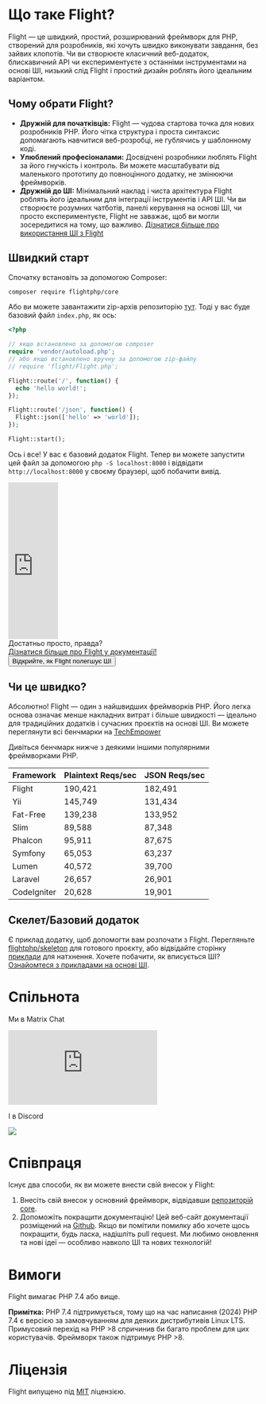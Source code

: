 # Що таке Flight?

Flight — це швидкий, простий, розширюваний фреймворк для PHP, створений для розробників, які хочуть швидко виконувати завдання, без зайвих клопотів. Чи ви створюєте класичний веб-додаток, блискавичний API чи експериментуєте з останніми інструментами на основі ШІ, низький слід Flight і простий дизайн роблять його ідеальним варіантом.

## Чому обрати Flight?

- **Дружній для початківців:** Flight — чудова стартова точка для нових розробників PHP. Його чітка структура і проста синтаксис допомагають навчитися веб-розробці, не гублячись у шаблонному коді.
- **Улюблений професіоналами:** Досвідчені розробники люблять Flight за його гнучкість і контроль. Ви можете масштабувати від маленького прототипу до повноцінного додатку, не змінюючи фреймворків.
- **Дружній до ШІ:** Мінімальний наклад і чиста архітектура Flight роблять його ідеальним для інтеграції інструментів і API ШІ. Чи ви створюєте розумних чатботів, панелі керування на основі ШІ, чи просто експериментуєте, Flight не заважає, щоб ви могли зосередитися на тому, що важливо. [Дізнатися більше про використання ШІ з Flight](/learn/ai)

## Швидкий старт

Спочатку встановіть за допомогою Composer:

```bash
composer require flightphp/core
```

Або ви можете завантажити zip-архів репозиторію [тут](https://github.com/flightphp/core). Тоді у вас буде базовий файл `index.php`, як ось:

```php
<?php

// якщо встановлено за допомогою composer
require 'vendor/autoload.php';
// або якщо встановлено вручну за допомогою zip-файлу
// require 'flight/Flight.php';

Flight::route('/', function() {
  echo 'hello world!';
});

Flight::route('/json', function() {
  Flight::json(['hello' => 'world']);
});

Flight::start();
```

Ось і все! У вас є базовий додаток Flight. Тепер ви можете запустити цей файл за допомогою `php -S localhost:8000` і відвідати `http://localhost:8000` у своєму браузері, щоб побачити вивід.

<div class="flight-block-video">
  <div class="row">
    <div class="col-12 col-md-6 position-relative video-wrapper">
      <iframe class="video-bg" width="100vw" height="315" src="https://www.youtube.com/embed/VCztp1QLC2c?si=W3fSWEKmoCIlC7Z5" title="YouTube video player" frameborder="0" allow="accelerometer; autoplay; clipboard-write; encrypted-media; gyroscope; picture-in-picture; web-share" allowfullscreen></iframe>
    </div>
    <div class="col-12 col-md-6 text-center mt-5 pt-5">
      <span class="fligth-title-video">Достатньо просто, правда?</span>
      <br>
      <a href="https://docs.flightphp.com/learn">Дізнатися більше про Flight у документації!</a>
      <br>
      <button href="/learn/ai" class="btn btn-primary mt-3">Відкрийте, як Flight полегшує ШІ</button>
    </div>
  </div>
</div>

## Чи це швидко?

Абсолютно! Flight — один з найшвидших фреймворків PHP. Його легка основа означає менше накладних витрат і більше швидкості — ідеально для традиційних додатків і сучасних проєктів на основі ШІ. Ви можете переглянути всі бенчмарки на [TechEmpower](https://www.techempower.com/benchmarks/#section=data-r18&hw=ph&test=frameworks)

Дивіться бенчмарк нижче з деякими іншими популярними фреймворками PHP.

| Framework | Plaintext Reqs/sec | JSON Reqs/sec |
| --------- | ------------ | ------------ |
| Flight      | 190,421    | 182,491 |
| Yii         | 145,749    | 131,434 |
| Fat-Free    | 139,238    | 133,952 |
| Slim        | 89,588     | 87,348  |
| Phalcon     | 95,911     | 87,675  |
| Symfony     | 65,053     | 63,237  |
| Lumen       | 40,572     | 39,700  |
| Laravel     | 26,657     | 26,901  |
| CodeIgniter | 20,628     | 19,901  |

## Скелет/Базовий додаток

Є приклад додатку, щоб допомогти вам розпочати з Flight. Перегляньте [flightphp/skeleton](https://github.com/flightphp/skeleton) для готового проєкту, або відвідайте сторінку [приклади](examples) для натхнення. Хочете побачити, як вписується ШІ? [Ознайомтеся з прикладами на основі ШІ](/learn/ai).

# Спільнота

Ми в Matrix Chat

[![Matrix](https://img.shields.io/matrix/flight-php-framework%3Amatrix.org?server_fqdn=matrix.org&style=social&logo=matrix)](https://matrix.to/#/#flight-php-framework:matrix.org)

І в Discord

[![](https://dcbadge.limes.pink/api/server/https://discord.gg/Ysr4zqHfbX)](https://discord.gg/Ysr4zqHfbX)

# Співпраця

Існує два способи, як ви можете внести свій внесок у Flight:

1. Внесіть свій внесок у основний фреймворк, відвідавши [репозиторій core](https://github.com/flightphp/core).
2. Допоможіть покращити документацію! Цей веб-сайт документації розміщений на [Github](https://github.com/flightphp/docs). Якщо ви помітили помилку або хочете щось покращити, будь ласка, надішліть pull request. Ми любимо оновлення та нові ідеї — особливо навколо ШІ та нових технологій!

# Вимоги

Flight вимагає PHP 7.4 або вище.

**Примітка:** PHP 7.4 підтримується, тому що на час написання (2024) PHP 7.4 є версією за замовчуванням для деяких дистрибутивів Linux LTS. Примусовий перехід на PHP >8 спричинив би багато проблем для цих користувачів. Фреймворк також підтримує PHP >8.

# Ліцензія

Flight випущено під [MIT](https://github.com/flightphp/core/blob/master/LICENSE) ліцензією.